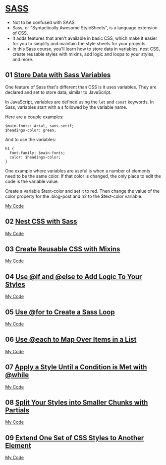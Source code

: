 # [SASS](https://www.freecodecamp.org/learn/front-end-development-libraries/#sass)
* Not to be confused with SAAS
* Sass, or "Syntactically Awesome StyleSheets", is a language extension of CSS. 
* It adds features that aren't available in basic CSS, which make it easier for you to simplify and maintain the style sheets for your projects.
* In this Sass course, you'll learn how to store data in variables, nest CSS, create reusable styles with mixins, add logic and loops to your styles, and more.


## 01 [Store Data with Sass Variables]()

One feature of Sass that's different than CSS is it uses variables. They are declared and set to store data, similar to JavaScript.

In JavaScript, variables are defined using the ```let``` and ```const``` keywords. In Sass, variables start with a ```$``` followed by the variable name.

Here are a couple examples:
```
$main-fonts: Arial, sans-serif;
$headings-color: green;
```
And to use the variables:
```
h1 {
  font-family: $main-fonts;
  color: $headings-color;
}
```
One example where variables are useful is when a number of elements need to be the same color. If that color is changed, the only place to edit the code is the variable value.

Create a variable $text-color and set it to red. Then change the value of the color property for the .blog-post and h2 to the $text-color variable.

[My Code]()


## 02 [Nest CSS with Sass]()

[My Code]()

## 03 [Create Reusable CSS with Mixins]()

[My Code]()

## 04 [Use @if and @else to Add Logic To Your Styles]()

[My Code]()

## 05 [Use @for to Create a Sass Loop]()

[My Code]()

## 06 [Use @each to Map Over Items in a List]()


[My Code]()

## 07 [Apply a Style Until a Condition is Met with @while]()

[My Code]()

## 08 [Split Your Styles into Smaller Chunks with Partials]()

[My Code]()


## 09 [Extend One Set of CSS Styles to Another Element]()


[My Code]()
